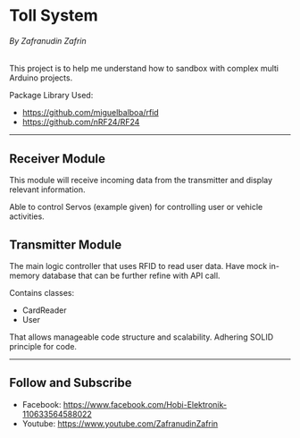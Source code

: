 # Toll System
###### By Zafranudin Zafrin


This project is to help me understand how to sandbox with complex multi Arduino projects.

Package Library Used:

- https://github.com/miguelbalboa/rfid
- https://github.com/nRF24/RF24

---

## Receiver Module

This module will receive incoming data from the transmitter and display relevant information.

Able to control Servos (example given) for controlling user or vehicle activities.


## Transmitter Module

The main logic controller that uses RFID to read user data. Have mock in-memory database
that can be further refine with API call.

Contains classes:
- CardReader
- User

That allows manageable code structure and scalability. Adhering SOLID principle for code.


---
## Follow and Subscribe

* Facebook: https://www.facebook.com/Hobi-Elektronik-110633564588022
* Youtube: https://www.youtube.com/ZafranudinZafrin